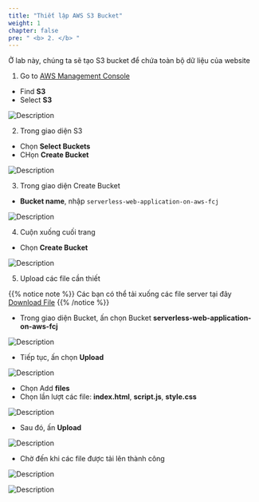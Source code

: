 ```yaml
---
title: "Thiết lập AWS S3 Bucket"
weight: 1 
chapter: false
pre: " <b> 2. </b> "
---
```


Ở lab này, chúng ta sẽ tạo S3 bucket để chứa toàn bộ dữ liệu của website

1. Go to [AWS Management Console](https://aws.amazon.com/console/)
- Find **S3**
- Select **S3**

![Description](/images/2/2.1.png) 

2. Trong giao diện S3
- Chọn **Select Buckets**
- CHọn **Create Bucket**

![Description](/images/2/2.2.png) 

3. Trong giao diện Create Bucket
- **Bucket name**, nhập `serverless-web-application-on-aws-fcj`

![Description](/images/2/2.3.png)

4. Cuộn xuống cuối trang
- Chọn **Create Bucket**

![Description](/images/2/2.4.png)

5. Upload các file cần thiết

{{% notice note %}}
Các bạn có thể tải xuống các file server tại đây
[Download File](https://drive.google.com/drive/folders/10-k0Nc7xG7KL-EP1_UaCWubE3Ex61q9X?usp=sharing)
{{% /notice %}}

- Trong giao diện Bucket, ấn chọn Bucket **serverless-web-application-on-aws-fcj**

![Description](/images/2/2.5.png) 

- Tiếp tục, ấn chọn **Upload**

![Description](/images/2/2.6.png)

- Chọn Add **files**
- Chọn lần lượt các file: **index.html**, **script.js**, **style.css**

![Description](/images/2/2.7.png)

- Sau đó, ấn **Upload**

![Description](/images/2/2.8.png)

- Chờ đến khi các file được tải lên thành công

![Description](/images/2/2.9.png)

![Description](/images/2/2.10.png)